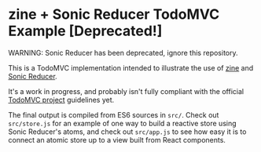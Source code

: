 # zine + Sonic Reducer TodoMVC Example [Deprecated!]

WARNING: Sonic Reducer has been deprecated, ignore this repository.

This is a TodoMVC implementation intended to illustrate the use of [zine](https://github.com/j-s-n/zine) and [Sonic Reducer](https://github.com/j-s-n/sonic-reducer).

It's a work in progress, and probably isn't fully compliant with the official [TodoMVC project](http://todomvc.com/) guidelines yet.

The final output is compiled from ES6 sources in `src/`. Check out `src/store.js` for an example of one way to build a reactive store using Sonic Reducer's atoms, and check out `src/app.js` to see how easy it is to connect an atomic store up to a view built from React components.
